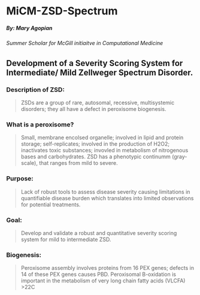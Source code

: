# **MiCM-ZSD-Spectrum**
##### By: Mary Agopian
###### Summer Scholar for McGill initiaitve in Computational Medicine

## Development of a Severity Scoring System for Intermediate/ Mild Zellweger Spectrum Disorder.

### Description of ZSD:
> ZSDs are a group of rare, autosomal, recessive, multisystemic disorders; they all have a defect in peroxisome biogenesis.

### What is a peroxisome? 
> Small, membrane encolsed organelle; involved in lipid and protein storage; self-replicates; involved in the production of H2O2; inactivates toxic substances; invovled in metabolism of nitrogenous bases and carbohydrates.
> ZSD has a phenotypic continumm (gray-scale), that ranges from mild to severe.

### Purpose:
> Lack of robust tools to assess disease severity causing limitations in quantifiable disease burden which translates into limited observations for potential treatments.

### Goal: 
> Develop and validate a robust and quantitative severity scoring system for mild to intermediate ZSD.

### Biogenesis: 
> Peroxisome assembly involves proteins from 16 PEX genes; defects in 14 of these PEX genes causes PBD.
> Peroxisomal B-oxidation is important in the metabolism of very long chain fatty acids (VLCFA) >22C
